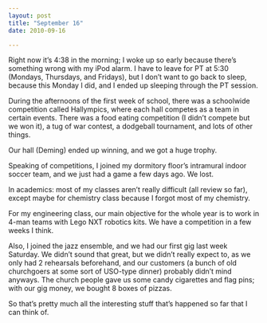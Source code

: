 ```yaml
---
layout: post
title: "September 16"
date: 2010-09-16

---
```


Right now it’s 4:38 in the morning; I woke up so early because there’s something wrong with my iPod alarm. I have to leave for PT at 5:30 (Mondays, Thursdays, and Fridays), but I don’t want to go back to sleep, because this Monday I did, and I ended up sleeping through the PT session.

During the afternoons of the first week of school, there was a schoolwide competition called Hallympics, where each hall competes as a team in certain events. There was a food eating competition (I didn’t compete but we won it), a tug of war contest, a dodgeball tournament, and lots of other things.

Our hall (Deming) ended up winning, and we got a huge trophy.

Speaking of competitions, I joined my dormitory floor’s intramural indoor soccer team, and we just had a game a few days ago. We lost.

In academics: most of my classes aren’t really difficult (all review so far), except maybe for chemistry class because I forgot most of my chemistry.

For my engineering class, our main objective for the whole year is to work in 4-man teams with Lego NXT robotics kits. We have a competition in a few weeks I think.

Also, I joined the jazz ensemble, and we had our first gig last week Saturday. We didn’t sound that great, but we didn’t really expect to, as we only had 2 rehearsals beforehand, and our customers (a bunch of old churchgoers at some sort of USO-type dinner) probably didn’t mind anyways. The church people gave us some candy cigarettes and flag pins; with our gig money, we bought 8 boxes of pizzas.

So that’s pretty much all the interesting stuff that’s happened so far that I can think of.
